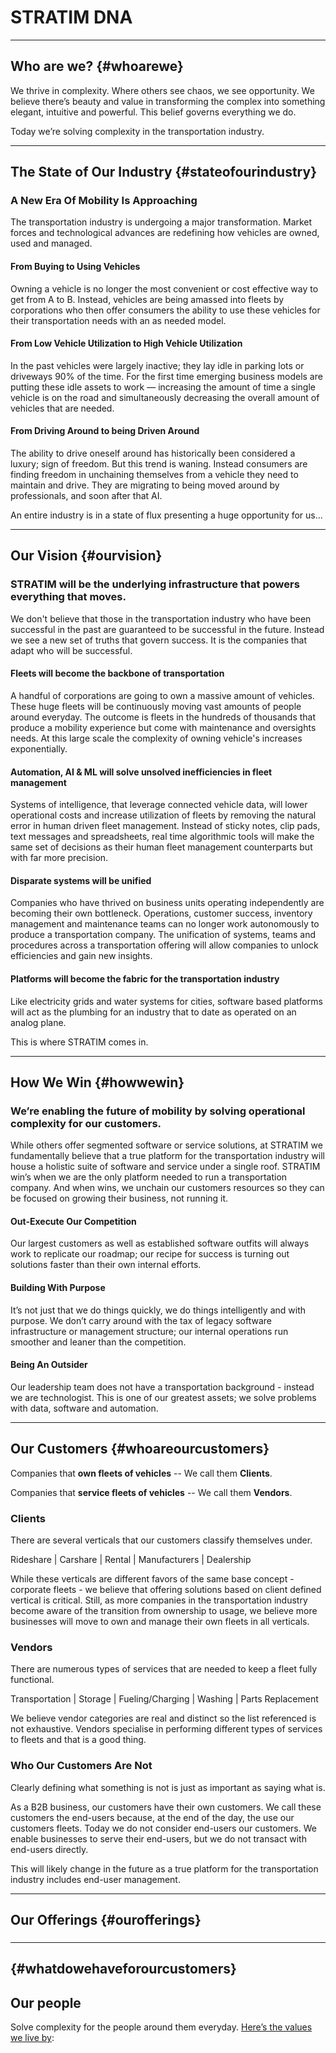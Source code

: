 # STRATIM DNA

---

## Who are we? {#whoarewe}

We thrive in complexity. Where others see chaos, we see opportunity. We believe there’s beauty and value in transforming the complex into something elegant, intuitive and powerful. This belief governs everything we do.

Today we’re solving complexity in the transportation industry.

---

## The State of Our Industry {#stateofourindustry}

### A New Era Of Mobility Is Approaching

The transportation industry is undergoing a major transformation. Market forces and technological advances are redefining how vehicles are owned, used and managed.

#### From Buying to Using Vehicles

Owning a vehicle is no longer the most convenient or cost effective way to get from A to B. Instead, vehicles are being amassed into fleets by corporations who then offer consumers the ability to use these vehicles for their transportation needs with an as needed model.

#### From Low Vehicle Utilization to High Vehicle Utilization

In the past vehicles were largely inactive; they lay idle in parking lots or driveways 90% of the time. For the first time emerging business models are putting these idle assets to work — increasing the amount of time a single vehicle is on the road and simultaneously decreasing the overall amount of vehicles that are needed.

#### From Driving Around to being Driven Around

The ability to drive oneself around has historically been considered a luxury; sign of freedom. But this trend is waning. Instead consumers are finding freedom in unchaining themselves from a vehicle they need to maintain and drive. They are migrating to being moved around by professionals, and soon after that AI.

An entire industry is in a state of flux presenting a huge opportunity for us…

---

## Our Vision {#ourvision}

### STRATIM will be the underlying infrastructure that powers everything that moves.

We don't believe that those in the transportation industry who have been successful in the past are guaranteed to be successful in the future. Instead we see a new set of truths that govern success. It is the companies that adapt who will be successful.

#### Fleets will become the backbone of transportation

A handful of corporations are going to own a massive amount of vehicles. These huge fleets will be continuously moving vast amounts of people around everyday. The outcome is fleets in the hundreds of thousands that produce a mobility experience but come with maintenance and oversights needs. At this large scale the complexity of owning vehicle's increases exponentially.

#### Automation, AI & ML will solve unsolved inefficiencies in fleet management

Systems of intelligence, that leverage connected vehicle data, will lower operational costs and increase utilization of fleets by removing the natural error in human driven fleet management. Instead of sticky notes, clip pads, text messages and spreadsheets, real time algorithmic tools will make the same set of decisions as their human fleet management counterparts but with far more precision.

#### Disparate systems will be unified

Companies who have thrived on business units operating independently are becoming their own bottleneck. Operations, customer success, inventory management and maintenance teams can no longer work autonomously to produce a transportation company. The unification of systems, teams and procedures across a transportation offering will allow companies to unlock efficiencies and gain new insights.

#### Platforms will become the fabric for the transportation industry

Like electricity grids and water systems for cities, software based platforms will act as the plumbing for an industry that to date as operated on an analog plane.

This is where STRATIM comes in.

---

## How We Win {#howwewin}

### We’re enabling the future of mobility by solving operational complexity for our customers.

While others offer segmented software or service solutions, at STRATIM we fundamentally believe that a true platform for the transportation industry will house a holistic suite of software and service under a single roof. STRATIM win’s when we are the only platform needed to run a transportation company. And when wins, we unchain our customers resources so they can be focused on growing their business, not running it.

#### Out-Execute Our Competition

Our largest customers as well as established software outfits will always work to replicate our roadmap; our recipe for success is turning out solutions faster than their own internal efforts.

#### Building With Purpose

It’s not just that we do things quickly, we do things intelligently and with purpose. We don’t carry around with the tax of legacy software infrastructure or management structure; our internal operations run smoother and leaner than the competition.

#### Being An Outsider

Our leadership team does not have a transportation background - instead we are technologist. This is one of our greatest assets; we solve problems with data, software and automation.

---

## Our Customers {#whoareourcustomers}

Companies that **own fleets of vehicles** -- We call them **Clients**.

Companies that **service fleets of vehicles** -- We call them **Vendors**.

### Clients

There are several verticals that our customers classify themselves under.

Rideshare \| Carshare \| Rental \| Manufacturers \| Dealership 

While these verticals are different favors of the same base concept - corporate fleets - we believe that offering solutions based on client defined vertical is critical. Still, as more companies in the transportation industry become aware of the transition from ownership to usage, we believe more businesses will move to own and manage their own fleets in all verticals. 

### Vendors

There are numerous types of services that are needed to keep a fleet fully functional. 

Transportation \| Storage \| Fueling/Charging \| Washing \| Parts Replacement

We believe vendor categories are real and distinct so the list referenced is not exhaustive. Vendors specialise in performing different types of services to fleets and that is a good thing.   

### Who Our Customers Are Not

Clearly defining what something is not is just as important as saying what is. 

As a B2B business, our customers have their own customers. We call these customers the end-users because, at the end of the day, the use our customers fleets. Today we do not consider end-users our customers. We enable businesses to serve their end-users, but we do not transact with end-users directly. 

This will likely change in the future as a true platform for the transportation industry includes end-user management.

---

## Our Offerings {#ourofferings}

### 

---

##  {#whatdowehaveforourcustomers}

## Our people

Solve complexity for the people around them everyday. [Here’s the values we live by](/playbook-culture/):

